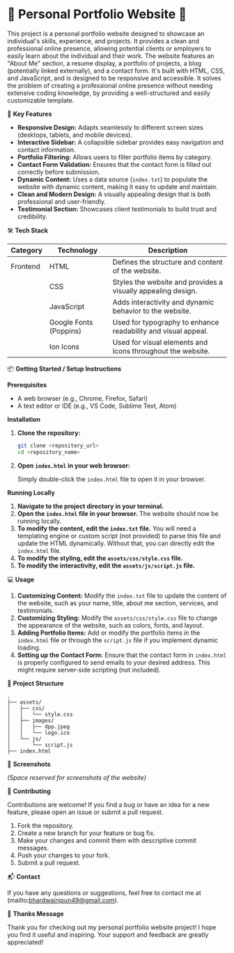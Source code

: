 # 🌟 Personal Portfolio Website 🌟

This project is a personal portfolio website designed to showcase an individual's skills, experience, and projects. It provides a clean and professional online presence, allowing potential clients or employers to easily learn about the individual and their work. The website features an "About Me" section, a resume display, a portfolio of projects, a blog (potentially linked externally), and a contact form. It's built with HTML, CSS, and JavaScript, and is designed to be responsive and accessible. It solves the problem of creating a professional online presence without needing extensive coding knowledge, by providing a well-structured and easily customizable template.

🚀 **Key Features**

*   **Responsive Design:** Adapts seamlessly to different screen sizes (desktops, tablets, and mobile devices).
*   **Interactive Sidebar:** A collapsible sidebar provides easy navigation and contact information.
*   **Portfolio Filtering:** Allows users to filter portfolio items by category.
*   **Contact Form Validation:** Ensures that the contact form is filled out correctly before submission.
*   **Dynamic Content:** Uses a data source (`index.txt`) to populate the website with dynamic content, making it easy to update and maintain.
*   **Clean and Modern Design:** A visually appealing design that is both professional and user-friendly.
*   **Testimonial Section:** Showcases client testimonials to build trust and credibility.

🛠️ **Tech Stack**

| Category    | Technology          | Description                                                                 |
|-------------|-----------------------|-----------------------------------------------------------------------------|
| Frontend    | HTML                | Defines the structure and content of the website.                           |
|             | CSS                 | Styles the website and provides a visually appealing design.                |
|             | JavaScript          | Adds interactivity and dynamic behavior to the website.                     |
|             | Google Fonts (Poppins) | Used for typography to enhance readability and visual appeal.              |
|             | Ion Icons           | Used for visual elements and icons throughout the website.                   |

📦 **Getting Started / Setup Instructions**

**Prerequisites**

*   A web browser (e.g., Chrome, Firefox, Safari)
*   A text editor or IDE (e.g., VS Code, Sublime Text, Atom)

**Installation**

1.  **Clone the repository:**

    ```bash
    git clone <repository_url>
    cd <repository_name>
    ```

2.  **Open `index.html` in your web browser:**

    Simply double-click the `index.html` file to open it in your browser.

**Running Locally**

1.  **Navigate to the project directory in your terminal.**
2.  **Open the `index.html` file in your browser.** The website should now be running locally.
3.  **To modify the content, edit the `index.txt` file.**  You will need a templating engine or custom script (not provided) to parse this file and update the HTML dynamically.  Without that, you can directly edit the `index.html` file.
4.  **To modify the styling, edit the `assets/css/style.css` file.**
5.  **To modify the interactivity, edit the `assets/js/script.js` file.**

💻 **Usage**

1.  **Customizing Content:** Modify the `index.txt` file to update the content of the website, such as your name, title, about me section, services, and testimonials.
2.  **Customizing Styling:** Modify the `assets/css/style.css` file to change the appearance of the website, such as colors, fonts, and layout.
3.  **Adding Portfolio Items:** Add or modify the portfolio items in the `index.html` file or through the `script.js` file if you implement dynamic loading.
4.  **Setting up the Contact Form:** Ensure that the contact form in `index.html` is properly configured to send emails to your desired address.  This might require server-side scripting (not included).

📂 **Project Structure**

```
. 
├── assets/
│   ├── css/
│   │   └── style.css
│   ├── images/
│   │   ├── dpp.jpeg
│   │   └── logo.ico
│   └── js/
│       └── script.js
├── index.html
```

📸 **Screenshots**

*(Space reserved for screenshots of the website)*

🤝 **Contributing**

Contributions are welcome! If you find a bug or have an idea for a new feature, please open an issue or submit a pull request.

1.  Fork the repository.
2.  Create a new branch for your feature or bug fix.
3.  Make your changes and commit them with descriptive commit messages.
4.  Push your changes to your fork.
5.  Submit a pull request.

📬 **Contact**

If you have any questions or suggestions, feel free to contact me at (mailto:bhardwajnipun49@gmail.com).

💖 **Thanks Message**

Thank you for checking out my personal portfolio website project! I hope you find it useful and inspiring. Your support and feedback are greatly appreciated!

